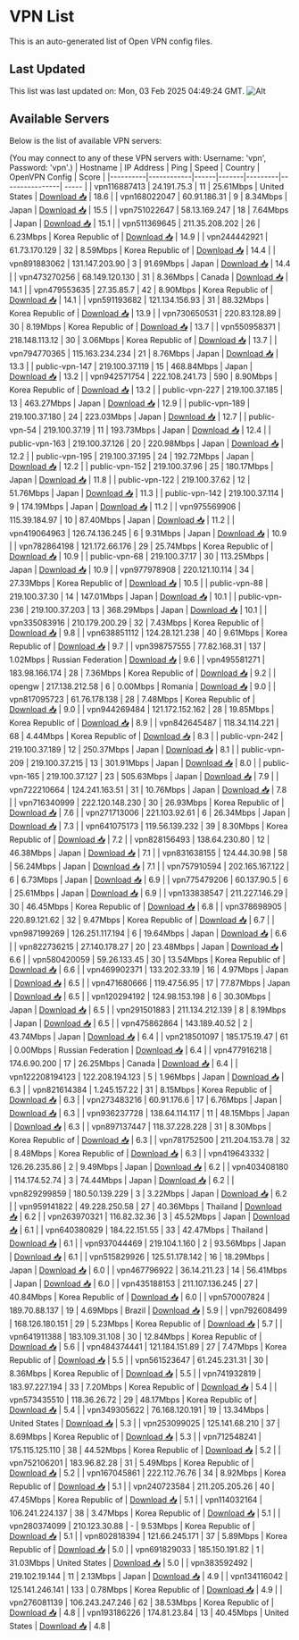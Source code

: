 # VPN List

This is an auto-generated list of Open VPN config files.

## Last Updated

This list was last updated on: Mon, 03 Feb 2025 04:49:24 GMT.
![Alt](https://repobeats.axiom.co/api/embed/186b98318ef1479477931607c1ad7d823f12451f.svg "Repobeats analytics image")

## Available Servers

Below is the list of available VPN servers:

(You may connect to any of these VPN servers with: Username: 'vpn', Password: 'vpn'.)
| Hostname | IP Address | Ping | Speed | Country | OpenVPN Config | Score |
|----------|------------|------|-------|---------|----------------| ----- |
| vpn116887413 | 24.191.75.3 | 11 | 25.61Mbps | United States | [Download 📥](./configs/server_0_US.ovpn) | 18.6 |
| vpn168022047 | 60.91.186.31 | 9 | 8.34Mbps | Japan | [Download 📥](./configs/server_1_JP.ovpn) | 15.5 |
| vpn751022647 | 58.13.169.247 | 18 | 7.64Mbps | Japan | [Download 📥](./configs/server_2_JP.ovpn) | 15.1 |
| vpn511369645 | 211.35.208.202 | 26 | 6.23Mbps | Korea Republic of | [Download 📥](./configs/server_3_KR.ovpn) | 14.9 |
| vpn244442921 | 61.73.170.129 | 32 | 8.59Mbps | Korea Republic of | [Download 📥](./configs/server_4_KR.ovpn) | 14.4 |
| vpn891883062 | 131.147.203.90 | 3 | 91.69Mbps | Japan | [Download 📥](./configs/server_5_JP.ovpn) | 14.4 |
| vpn473270256 | 68.149.120.130 | 31 | 8.36Mbps | Canada | [Download 📥](./configs/server_6_CA.ovpn) | 14.1 |
| vpn479553635 | 27.35.85.7 | 42 | 8.90Mbps | Korea Republic of | [Download 📥](./configs/server_7_KR.ovpn) | 14.1 |
| vpn591193682 | 121.134.156.93 | 31 | 88.32Mbps | Korea Republic of | [Download 📥](./configs/server_8_KR.ovpn) | 13.9 |
| vpn730650531 | 220.83.128.89 | 30 | 8.19Mbps | Korea Republic of | [Download 📥](./configs/server_9_KR.ovpn) | 13.7 |
| vpn550958371 | 218.148.113.12 | 30 | 3.06Mbps | Korea Republic of | [Download 📥](./configs/server_10_KR.ovpn) | 13.7 |
| vpn794770365 | 115.163.234.234 | 21 | 8.76Mbps | Japan | [Download 📥](./configs/server_11_JP.ovpn) | 13.3 |
| public-vpn-147 | 219.100.37.119 | 15 | 468.84Mbps | Japan | [Download 📥](./configs/server_12_JP.ovpn) | 13.2 |
| vpn942571754 | 222.108.241.73 | 590 | 8.90Mbps | Korea Republic of | [Download 📥](./configs/server_13_KR.ovpn) | 13.2 |
| public-vpn-227 | 219.100.37.185 | 13 | 463.27Mbps | Japan | [Download 📥](./configs/server_14_JP.ovpn) | 12.9 |
| public-vpn-189 | 219.100.37.180 | 24 | 223.03Mbps | Japan | [Download 📥](./configs/server_15_JP.ovpn) | 12.7 |
| public-vpn-54 | 219.100.37.19 | 11 | 193.73Mbps | Japan | [Download 📥](./configs/server_16_JP.ovpn) | 12.4 |
| public-vpn-163 | 219.100.37.126 | 20 | 220.98Mbps | Japan | [Download 📥](./configs/server_17_JP.ovpn) | 12.2 |
| public-vpn-195 | 219.100.37.195 | 24 | 192.72Mbps | Japan | [Download 📥](./configs/server_18_JP.ovpn) | 12.2 |
| public-vpn-152 | 219.100.37.96 | 25 | 180.17Mbps | Japan | [Download 📥](./configs/server_19_JP.ovpn) | 11.8 |
| public-vpn-122 | 219.100.37.62 | 12 | 51.76Mbps | Japan | [Download 📥](./configs/server_20_JP.ovpn) | 11.3 |
| public-vpn-142 | 219.100.37.114 | 9 | 174.19Mbps | Japan | [Download 📥](./configs/server_21_JP.ovpn) | 11.2 |
| vpn975569906 | 115.39.184.97 | 10 | 87.40Mbps | Japan | [Download 📥](./configs/server_22_JP.ovpn) | 11.2 |
| vpn419064963 | 126.74.136.245 | 6 | 9.31Mbps | Japan | [Download 📥](./configs/server_23_JP.ovpn) | 10.9 |
| vpn782864198 | 121.172.66.176 | 29 | 25.74Mbps | Korea Republic of | [Download 📥](./configs/server_24_KR.ovpn) | 10.9 |
| public-vpn-68 | 219.100.37.17 | 30 | 113.25Mbps | Japan | [Download 📥](./configs/server_25_JP.ovpn) | 10.9 |
| vpn977978908 | 220.121.10.114 | 34 | 27.33Mbps | Korea Republic of | [Download 📥](./configs/server_26_KR.ovpn) | 10.5 |
| public-vpn-88 | 219.100.37.30 | 14 | 147.01Mbps | Japan | [Download 📥](./configs/server_27_JP.ovpn) | 10.1 |
| public-vpn-236 | 219.100.37.203 | 13 | 368.29Mbps | Japan | [Download 📥](./configs/server_28_JP.ovpn) | 10.1 |
| vpn335083916 | 210.179.200.29 | 32 | 7.43Mbps | Korea Republic of | [Download 📥](./configs/server_29_KR.ovpn) | 9.8 |
| vpn638851112 | 124.28.121.238 | 40 | 9.61Mbps | Korea Republic of | [Download 📥](./configs/server_30_KR.ovpn) | 9.7 |
| vpn398757555 | 77.82.168.31 | 137 | 1.02Mbps | Russian Federation | [Download 📥](./configs/server_31_RU.ovpn) | 9.6 |
| vpn495581271 | 183.98.166.174 | 28 | 7.36Mbps | Korea Republic of | [Download 📥](./configs/server_32_KR.ovpn) | 9.2 |
| opengw | 217.138.212.58 | 6 | 0.00Mbps | Romania | [Download 📥](./configs/server_33_RO.ovpn) | 9.0 |
| vpn817095723 | 61.76.178.138 | 28 | 7.48Mbps | Korea Republic of | [Download 📥](./configs/server_34_KR.ovpn) | 9.0 |
| vpn944269484 | 121.172.152.162 | 28 | 19.85Mbps | Korea Republic of | [Download 📥](./configs/server_35_KR.ovpn) | 8.9 |
| vpn842645487 | 118.34.114.221 | 68 | 4.44Mbps | Korea Republic of | [Download 📥](./configs/server_36_KR.ovpn) | 8.3 |
| public-vpn-242 | 219.100.37.189 | 12 | 250.37Mbps | Japan | [Download 📥](./configs/server_37_JP.ovpn) | 8.1 |
| public-vpn-209 | 219.100.37.215 | 13 | 301.91Mbps | Japan | [Download 📥](./configs/server_38_JP.ovpn) | 8.0 |
| public-vpn-165 | 219.100.37.127 | 23 | 505.63Mbps | Japan | [Download 📥](./configs/server_39_JP.ovpn) | 7.9 |
| vpn722210664 | 124.241.163.51 | 31 | 10.76Mbps | Japan | [Download 📥](./configs/server_40_JP.ovpn) | 7.8 |
| vpn716340999 | 222.120.148.230 | 30 | 26.93Mbps | Korea Republic of | [Download 📥](./configs/server_41_KR.ovpn) | 7.6 |
| vpn271713006 | 221.103.92.61 | 6 | 26.34Mbps | Japan | [Download 📥](./configs/server_42_JP.ovpn) | 7.3 |
| vpn641075173 | 119.56.139.232 | 39 | 8.30Mbps | Korea Republic of | [Download 📥](./configs/server_43_KR.ovpn) | 7.2 |
| vpn828156493 | 138.64.230.80 | 12 | 46.38Mbps | Japan | [Download 📥](./configs/server_44_JP.ovpn) | 7.1 |
| vpn831638155 | 124.44.30.98 | 58 | 56.24Mbps | Japan | [Download 📥](./configs/server_45_JP.ovpn) | 7.1 |
| vpn757910594 | 202.165.167.122 | 6 | 6.73Mbps | Japan | [Download 📥](./configs/server_46_JP.ovpn) | 6.9 |
| vpn775479206 | 60.137.90.5 | 6 | 25.61Mbps | Japan | [Download 📥](./configs/server_47_JP.ovpn) | 6.9 |
| vpn133838547 | 211.227.146.29 | 30 | 46.45Mbps | Korea Republic of | [Download 📥](./configs/server_48_KR.ovpn) | 6.8 |
| vpn378698905 | 220.89.121.62 | 32 | 9.47Mbps | Korea Republic of | [Download 📥](./configs/server_49_KR.ovpn) | 6.7 |
| vpn987199269 | 126.251.117.194 | 6 | 19.64Mbps | Japan | [Download 📥](./configs/server_50_JP.ovpn) | 6.6 |
| vpn822736215 | 27.140.178.27 | 20 | 23.48Mbps | Japan | [Download 📥](./configs/server_51_JP.ovpn) | 6.6 |
| vpn580420059 | 59.26.133.45 | 30 | 13.54Mbps | Korea Republic of | [Download 📥](./configs/server_52_KR.ovpn) | 6.6 |
| vpn469902371 | 133.202.33.19 | 16 | 4.97Mbps | Japan | [Download 📥](./configs/server_53_JP.ovpn) | 6.5 |
| vpn471680666 | 119.47.56.95 | 17 | 77.87Mbps | Japan | [Download 📥](./configs/server_54_JP.ovpn) | 6.5 |
| vpn120294192 | 124.98.153.198 | 6 | 30.30Mbps | Japan | [Download 📥](./configs/server_55_JP.ovpn) | 6.5 |
| vpn291501883 | 211.134.212.139 | 8 | 8.19Mbps | Japan | [Download 📥](./configs/server_56_JP.ovpn) | 6.5 |
| vpn475862864 | 143.189.40.52 | 2 | 43.74Mbps | Japan | [Download 📥](./configs/server_57_JP.ovpn) | 6.4 |
| vpn218501097 | 185.175.19.47 | 61 | 0.00Mbps | Russian Federation | [Download 📥](./configs/server_58_RU.ovpn) | 6.4 |
| vpn477916218 | 174.6.90.200 | 17 | 26.25Mbps | Canada | [Download 📥](./configs/server_59_CA.ovpn) | 6.4 |
| vpn122208194123 | 122.208.194.123 | 5 | 1.96Mbps | Japan | [Download 📥](./configs/server_60_JP.ovpn) | 6.3 |
| vpn821614384 | 1.245.157.22 | 31 | 8.15Mbps | Korea Republic of | [Download 📥](./configs/server_61_KR.ovpn) | 6.3 |
| vpn273483216 | 60.91.176.6 | 17 | 6.76Mbps | Japan | [Download 📥](./configs/server_62_JP.ovpn) | 6.3 |
| vpn936237728 | 138.64.114.117 | 11 | 48.15Mbps | Japan | [Download 📥](./configs/server_63_JP.ovpn) | 6.3 |
| vpn897137447 | 118.37.228.228 | 31 | 8.30Mbps | Korea Republic of | [Download 📥](./configs/server_64_KR.ovpn) | 6.3 |
| vpn781752500 | 211.204.153.78 | 32 | 8.48Mbps | Korea Republic of | [Download 📥](./configs/server_65_KR.ovpn) | 6.3 |
| vpn419643332 | 126.26.235.86 | 2 | 9.49Mbps | Japan | [Download 📥](./configs/server_66_JP.ovpn) | 6.2 |
| vpn403408180 | 114.174.52.74 | 3 | 74.44Mbps | Japan | [Download 📥](./configs/server_67_JP.ovpn) | 6.2 |
| vpn829299859 | 180.50.139.229 | 3 | 3.22Mbps | Japan | [Download 📥](./configs/server_68_JP.ovpn) | 6.2 |
| vpn959141822 | 49.228.250.58 | 27 | 40.36Mbps | Thailand | [Download 📥](./configs/server_69_TH.ovpn) | 6.2 |
| vpn263970321 | 116.82.32.36 | 3 | 45.52Mbps | Japan | [Download 📥](./configs/server_70_JP.ovpn) | 6.1 |
| vpn640380829 | 184.22.151.55 | 33 | 42.47Mbps | Thailand | [Download 📥](./configs/server_71_TH.ovpn) | 6.1 |
| vpn937044469 | 219.104.1.160 | 2 | 93.56Mbps | Japan | [Download 📥](./configs/server_72_JP.ovpn) | 6.1 |
| vpn515829926 | 125.51.178.142 | 16 | 18.29Mbps | Japan | [Download 📥](./configs/server_73_JP.ovpn) | 6.0 |
| vpn467796922 | 36.14.211.23 | 14 | 56.41Mbps | Japan | [Download 📥](./configs/server_74_JP.ovpn) | 6.0 |
| vpn435188153 | 211.107.136.245 | 27 | 40.84Mbps | Korea Republic of | [Download 📥](./configs/server_75_KR.ovpn) | 6.0 |
| vpn570007824 | 189.70.88.137 | 19 | 4.69Mbps | Brazil | [Download 📥](./configs/server_76_BR.ovpn) | 5.9 |
| vpn792608499 | 168.126.180.151 | 29 | 5.23Mbps | Korea Republic of | [Download 📥](./configs/server_77_KR.ovpn) | 5.7 |
| vpn641911388 | 183.109.31.108 | 30 | 12.84Mbps | Korea Republic of | [Download 📥](./configs/server_78_KR.ovpn) | 5.6 |
| vpn484374441 | 121.184.151.89 | 27 | 7.47Mbps | Korea Republic of | [Download 📥](./configs/server_79_KR.ovpn) | 5.5 |
| vpn561523647 | 61.245.231.31 | 30 | 8.36Mbps | Korea Republic of | [Download 📥](./configs/server_80_KR.ovpn) | 5.5 |
| vpn741932819 | 183.97.227.194 | 33 | 7.20Mbps | Korea Republic of | [Download 📥](./configs/server_81_KR.ovpn) | 5.4 |
| vpn573435510 | 118.36.26.72 | 29 | 48.17Mbps | Korea Republic of | [Download 📥](./configs/server_82_KR.ovpn) | 5.4 |
| vpn349305622 | 76.168.120.191 | 19 | 13.34Mbps | United States | [Download 📥](./configs/server_83_US.ovpn) | 5.3 |
| vpn253099025 | 125.141.68.210 | 37 | 8.69Mbps | Korea Republic of | [Download 📥](./configs/server_84_KR.ovpn) | 5.3 |
| vpn712548241 | 175.115.125.110 | 38 | 44.52Mbps | Korea Republic of | [Download 📥](./configs/server_85_KR.ovpn) | 5.2 |
| vpn752106201 | 183.96.82.28 | 31 | 5.49Mbps | Korea Republic of | [Download 📥](./configs/server_86_KR.ovpn) | 5.2 |
| vpn167045861 | 222.112.76.76 | 34 | 8.92Mbps | Korea Republic of | [Download 📥](./configs/server_87_KR.ovpn) | 5.1 |
| vpn240723584 | 211.205.205.26 | 40 | 47.45Mbps | Korea Republic of | [Download 📥](./configs/server_88_KR.ovpn) | 5.1 |
| vpn114032164 | 106.241.224.137 | 38 | 3.47Mbps | Korea Republic of | [Download 📥](./configs/server_89_KR.ovpn) | 5.1 |
| vpn280374099 | 210.123.30.88 | - | 9.53Mbps | Korea Republic of | [Download 📥](./configs/server_90_KR.ovpn) | 5.1 |
| vpn802818394 | 121.66.245.171 | 37 | 5.89Mbps | Korea Republic of | [Download 📥](./configs/server_91_KR.ovpn) | 5.0 |
| vpn691829033 | 185.150.191.82 | 1 | 31.03Mbps | United States | [Download 📥](./configs/server_92_US.ovpn) | 5.0 |
| vpn383592492 | 219.102.19.144 | 11 | 2.13Mbps | Japan | [Download 📥](./configs/server_93_JP.ovpn) | 4.9 |
| vpn134116042 | 125.141.246.141 | 133 | 0.78Mbps | Korea Republic of | [Download 📥](./configs/server_94_KR.ovpn) | 4.9 |
| vpn276081139 | 106.243.247.246 | 62 | 38.53Mbps | Korea Republic of | [Download 📥](./configs/server_95_KR.ovpn) | 4.8 |
| vpn193186226 | 174.81.23.84 | 13 | 40.45Mbps | United States | [Download 📥](./configs/server_96_US.ovpn) | 4.8 |
